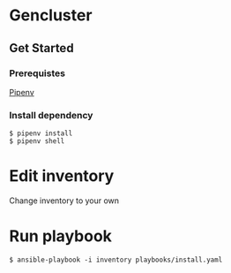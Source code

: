# Gencluster

## Get Started

### Prerequistes

[Pipenv](https://pipenv.pypa.io/en/latest/)

### Install dependency

```
$ pipenv install
$ pipenv shell
```

# Edit inventory

Change inventory to your own

# Run playbook

```
$ ansible-playbook -i inventory playbooks/install.yaml
```
